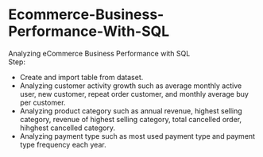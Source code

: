# Ecommerce-Business-Performance-With-SQL
Analyzing eCommerce Business Performance with SQL  
Step:
- Create and import table from dataset.
- Analyzing customer activity growth such as average monthly active user, new customer, repeat order customer, and monthly average buy per customer.
- Analyzing product category such as annual revenue, highest selling category, revenue of highest selling category, total cancelled order, hihghest cancelled category.
- Analyzing payment type such as most used payment type and payment type frequency each year.

